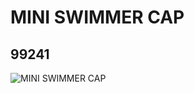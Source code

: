 # MINI SWIMMER CAP
## 99241
![MINI SWIMMER CAP](https://lc-www-live-s.legocdn.com/media/bricks/5/2/6127679.jpg)